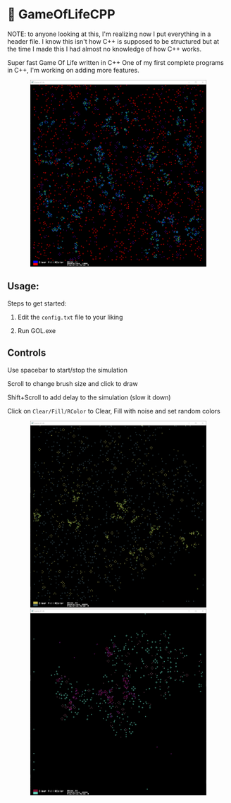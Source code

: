 # 🦠 GameOfLifeCPP
NOTE: to anyone looking at this, I'm realizing now I put everything in a header file. I know this isn't how C++ is supposed to be structured but at the time I made this I had almost no knowledge of how C++ works.

Super fast Game Of Life written in C++
One of my first complete programs in C++, I'm working on adding more features.

<div align="center">
    <img src="/screenshots/s3.png" width="400px"</img> 
</div>

## Usage:

Steps to get started:
1. Edit the `config.txt` file to your liking

2. Run GOL.exe

## Controls

Use spacebar to start/stop the simulation

Scroll to change brush size and click to draw

Shift+Scroll to add delay to the simulation (slow it down)

Click on `Clear/Fill/RColor` to Clear, Fill with noise and set random colors

<div align="center">
    <img src="/screenshots/s2.png" width="400px"</img> 
    <img src="/screenshots/s1.png" width="400px"</img> 
</div>
